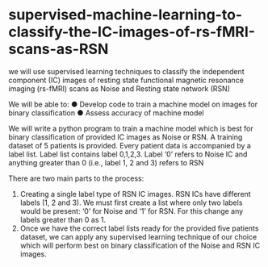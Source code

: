 # supervised-machine-learning-to-classify-the-IC-images-of-rs-fMRI-scans-as-RSN
we will use supervised learning techniques to classify the independent component (IC) images of resting state functional magnetic resonance imaging (rs-fMRI) scans as Noise and Resting state network (RSN)

We will be able to:
●	Develop code to train a machine model on images for binary classification
●	Assess accuracy of machine model

We will write a python program to train a machine model which is best for binary classification of provided IC images as Noise or RSN. A training dataset of 5 patients is provided. Every patient data is accompanied by a label list. Label list contains label 0,1,2,3. Label ‘0’ refers to Noise IC and anything greater than 0 (i.e., label 1, 2 and 3) refers to RSN

There are two main parts to the process:
1.	Creating a single label type of RSN IC images. RSN ICs have different labels (1, 2 and 3). We must first create a list where only two labels would be present: ‘0’ for Noise and ‘1’ for RSN. For this change any labels greater than 0 as 1.
2.	Once we have the correct label lists ready for the provided five patients dataset, we can apply any supervised learning technique of our choice which will perform best on binary classification of the Noise and RSN IC images.
